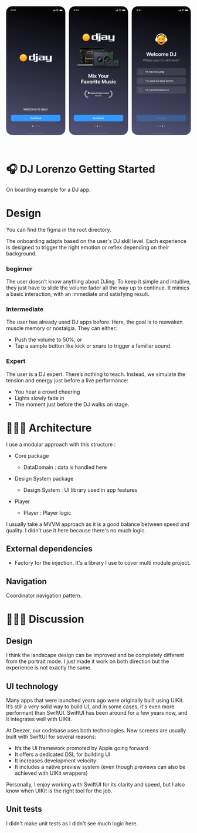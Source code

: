 <br/>

<p align="center">
<img src="./ReadmeRessources/header.png" title="header" width="600"/>
</p>   

<br/>

# 🎧 DJ Lorenzo Getting Started

On boarding example for a DJ app.

# Design

You can find the figma in the root directory. 

The onboarding adapts based on the user's DJ skill level. 
Each experience is designed to trigger the right emotion or reflex depending on their background.

### beginner 

The user doesn’t know anything about DJing.
To keep it simple and intuitive, they just have to slide the volume fader all the way up to continue.
It mimics a basic interaction, with an immediate and satisfying result.

### Intermediate

The user has already used DJ apps before.
Here, the goal is to reawaken muscle memory or nostalgia.
They can either:

- Push the volume to 50%, or
- Tap a sample button like kick or snare to trigger a familiar sound.

### Expert

The user is a DJ expert. There’s nothing to teach.
Instead, we simulate the tension and energy just before a live performance:

- You hear a crowd cheering
- Lights slowly fade in
- The moment just before the DJ walks on stage.


# 👨🏻‍🔧 Architecture

I use a modular approach with this structure : 

- Core package
	- DataDomain : data is handled here

- Design System package
	- Design System :  UI library used in app features

- Player 
	- Player : Player logic


I usually take a MVVM approach as it is a good balance between speed and quality. I didn't use it here because there's no much logic.

## External dependencies

- Factory for the injection. It's a library I use to cover multi module project.

## Navigation

Coordinator navigation pattern.

# 👨🏻‍💻 Discussion

## Design 

I think the landscape design can be improved and be completely different from the portrait mode. I just made it work on both direction but the experience is not exactly the same.

## UI technology

Many apps that were launched years ago were originally built using UIKit. It’s still a very solid way to build UI, and in some cases, it's even more performant than SwiftUI. SwiftUI has been around for a few years now, and it integrates well with UIKit.

At Deezer, our codebase uses both technologies. New screens are usually built with SwiftUI for several reasons:

- It’s the UI framework promoted by Apple going forward
- It offers a dedicated DSL for building UI
- It increases development velocity
- It includes a native preview system (even though previews can also be achieved with UIKit wrappers)

Personally, I enjoy working with SwiftUI for its clarity and speed, but I also know when UIKit is the right tool for the job.

## Unit tests

I didn't make unit tests as I didn't see much logic here.